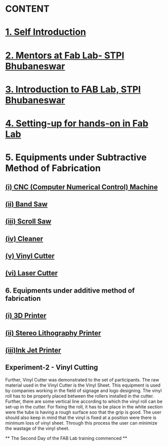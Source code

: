 # **CONTENT**  

# [1. Self Introduction](selfintroduction.md)

# [2. Mentors at Fab Lab- STPI Bhubaneswar](mentors.md)


# [3. Introduction to FAB Lab, STPI Bhubaneswar](intro-to-fab-lab.md)

# [4. Setting-up for hands-on in Fab Lab](setting-up.md)

# 5. Equipments under Subtractive Method of Fabrication

## [(i) CNC (Computer Numerical Control) Machine](cnc.md)

## [(ii) Band Saw](band-saw.md)

## [(iii) Scroll Saw](scroll-saw.md)

## [(iv) Cleaner](cleaner.md)

## [(v) Vinyl Cutter](vinyl-cutter.md)

## [(vi) Laser Cutter](laser-cutter.md)

## 6. Equipments under additive method of fabrication

## [(i) 3D Printer](3d-printer.md)

## [(ii) Stereo Lithography Printer](stereolithographyprinter.md)

## [(iii)Ink Jet Printer](inkjetprinter.md)


 





## Experiment-2 - Vinyl Cutting

Further, Vinyl Cutter was demonstrated to the set of participants. The raw material used in the Vinyl Cutter is the Vinyl Sheet. This equipment is used by companies working in the field of signage and logo designing. The vinyl roll has to be properly placed between the rollers installed in the cutter. Further, there are some vertical line according to which the vinyl roll can be set-up in the cutter. For fixing the roll, it has to be place in the white section were the tube is having a rough surface soo that the grip is good. The user should also keep in mind that the vinyl is fixed at a position were there is minimum loss of vinyl sheet. Through this process the user can minimize the wastage of the vinyl sheet.

** The Second Day of the FAB Lab training commenced **









